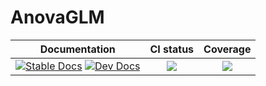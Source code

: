 # AnovaGLM

|Documentation|CI status|Coverage|
|:-----------:|:-------:|:------:|
|[![Stable Docs][docs-stable-img]][docs-stable-url] [![Dev Docs][docs-dev-img]][docs-dev-url]| [![][ci-img]][ci-url]| [![][codecov-img]][codecov-url]|

[docs-dev-img]: https://img.shields.io/badge/docs-dev-blue.svg
[docs-dev-url]: https://yufongpeng.github.io/AnovaBase.jl/dev/GLM
[docs-stable-img]: https://img.shields.io/badge/docs-stable-blue.svg
[docs-stable-url]: https://yufongpeng.github.io/AnovaBase.jl/stable/GLM
[ci-img]: https://github.com/yufongpeng/AnovaGLM.jl/workflows/CI/badge.svg
[ci-url]: https://github.com/yufongpeng/AnovaGLM.jl/actions?query=workflow%3ACI
[codecov-img]: https://codecov.io/gh/yufongpeng/AnovaGLM.jl/branch/main/graph/badge.svg?token=a80Q5DNInO
[codecov-url]: https://codecov.io/gh/yufongpeng/AnovaGLM.jl